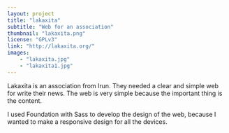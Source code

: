 ```yaml
---
layout: project
title: "lakaxita"
subtitle: "Web for an association"
thumbnail: "lakaxita.png"
license: "GPLv3"
link: "http://lakaxita.org/"
images:
    - "lakaxita.jpg"
    - "lakaxita1.jpg"
---
```


Lakaxita is an association from Irun. They needed a clear and simple web for write their news. The web is very simple because the important thing is the content. 

I used Foundation with Sass to develop the design of the web, because I wanted to make a responsive design for all the devices. 
